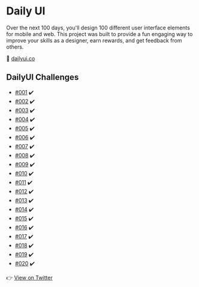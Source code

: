 # Daily UI

Over the next 100 days, you'll design 100 different user interface elements for mobile and web. This project was built to provide a fun engaging way to improve your skills as a designer, earn rewards, and get feedback from others.

:link: [dailyui.co](https://www.dailyui.co/)

## DailyUI Challenges

* []() [#001](../../tree/master/001) :heavy_check_mark:
* []() [#002](../../tree/master/002) :heavy_check_mark:
* []() [#003](../../tree/master/003) :heavy_check_mark:
* []() [#004](../../tree/master/004) :heavy_check_mark:
* []() [#005](../../tree/master/005) :heavy_check_mark:
* []() [#006](../../tree/master/006) :heavy_check_mark:
* []() [#007](../../tree/master/007) :heavy_check_mark:
* []() [#008](../../tree/master/008) :heavy_check_mark:
* []() [#009](../../tree/master/009) :heavy_check_mark:
* []() [#010](../../tree/master/010) :heavy_check_mark:
* []() [#011](../../tree/master/011) :heavy_check_mark:
* []() [#012](../../tree/master/012) :heavy_check_mark:
* []() [#013](../../tree/master/013) :heavy_check_mark:
* []() [#014](../../tree/master/014) :heavy_check_mark:
* []() [#015](../../tree/master/015) :heavy_check_mark:
* []() [#016](../../tree/master/016) :heavy_check_mark:
* []() [#017](../../tree/master/017) :heavy_check_mark:
* []() [#018](../../tree/master/018) :heavy_check_mark:
* []() [#019](../../tree/master/019) :heavy_check_mark:
* []() [#020](../../tree/master/020) :heavy_check_mark:

:point_right: [View on Twitter](https://twitter.com/alexduart)
